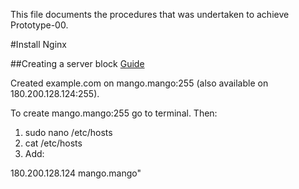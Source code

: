 This file documents the procedures that was undertaken to achieve Prototype-00. 

#Install Nginx

##Creating a server block
[Guide](https://www.digitalocean.com/community/tutorials/how-to-set-up-nginx-server-blocks-virtual-hosts-on-ubuntu-14-04-lts)

Created example.com on mango.mango:255 (also available on 180.200.128.124:255). 

To create mango.mango:255 go to terminal. Then:

1. sudo nano /etc/hosts
2. cat /etc/hosts
3. Add: 

180.200.128.124 mango.mango"
